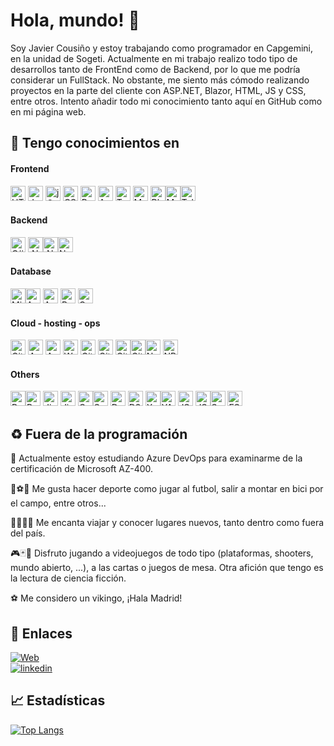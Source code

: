 
# Hola, mundo! 👋  


Soy Javier Cousiño y estoy trabajando como programador en Capgemini, en la unidad de Sogeti. Actualmente en mi trabajo realizo todo tipo de desarrollos tanto de FrontEnd como de Backend, por lo que me podría considerar un FullStack. No obstante, me siento más cómodo realizando proyectos en la parte del cliente con ASP.NET, Blazor, HTML, JS y CSS, entre otros. Intento añadir todo mi conocimiento tanto aquí en GitHub como en mi página web.

 
## 🧠 Tengo conocimientos en


#### Frontend 
<img height="24" width="24" src="https://icon.icepanel.io/Technology/svg/HTML5.svg" alt="HTML 5" title="HTML 5"  />  <img height="24" width="24" src="https://icon.icepanel.io/Technology/svg/JavaScript.svg" alt="JavaScript" title="JavaScript"  /> <img height="24" width="24" src="https://icon.icepanel.io/Technology/svg/jQuery.svg" alt="jQuery" title="jQuery"  /> <img height="24" width="24" src="https://icon.icepanel.io/Technology/svg/CSS3.svg" alt="CSS 3" title="CSS 3"  /> <img height="24" width="24" src="https://icon.icepanel.io/Technology/svg/Bootstrap.svg" alt="Bootstrap" title="Bootstrap"  />    <img height="24" width="24" src="https://icon.icepanel.io/Technology/svg/Angular.svg" alt="Angular" title="Angular"  />  <img height="24" width="24" src="https://icon.icepanel.io/Technology/svg/TypeScript.svg" alt="TypeScript" title="TypeScript"  /> <img height="24" width="24" src="https://icon.icepanel.io/Technology/svg/Material-UI.svg" alt="Material UI" title="Material UI"  />  <img height="24" width="24" src="https://cdn.simpleicons.org/blazor/512BD4" alt="Blazor" title="Blazor"  /><img height="24" width="24" src="https://icon.icepanel.io/Technology/svg/Materialize.svg" alt="Materialize" title="Materialize"  /><img height="24" width="24" src="https://avatars.githubusercontent.com/u/568561?s=280&v=4" alt="Telerik" title="Telerik"  />

#### Backend 
<img height="24" width="24" src="https://icon.icepanel.io/Technology/svg/C%23-%28CSharp%29.svg" alt="C#" title="C#"  /> <img height="24" width="24" src="https://icon.icepanel.io/Technology/svg/.NET.svg" alt=".Net" title=".Net"  /><img height="24" width="24" src="https://icon.icepanel.io/Technology/svg/.NET-core.svg" alt=".Net Core" title=".Net Core"  /><img height="24" width="24" src="https://icon.icepanel.io/Technology/svg/Node.js.svg" alt="Node JS" title="Node JS"  />

#### Database 
<img height="24" width="24" src="https://icon.icepanel.io/Technology/png-shadow-512/Microsoft-SQL-Server.png" alt="Microsoft SQL Server" title="Microsoft SQL Server"  /><img height="24" width="24" src="https://icon.icepanel.io/Technology/svg/Azure-SQL-Database.svg" alt="Azure SQL Database" title="Azure SQL Database"  /> <img height="24" width="24" src="https://icon.icepanel.io/Technology/png-shadow-512/Cosmos-BD.png" alt="Azure Cosmos DB" title="Azure Cosmos DB"  /> <img height="24" width="24" src="https://icon.icepanel.io/Technology/svg/PostgresSQL.svg" alt="Postgresql" title="Postgresql"  /> <img height="24" width="24" src="https://icon.icepanel.io/Technology/svg/Oracle.svg" alt="Oracle" title="Oracle"  />

#### Cloud - hosting - ops  
<img height="24" width="24" src="https://icon.icepanel.io/Technology/svg/Git.svg" alt="Git" title="Git"  /> <img height="24" width="24" src="https://icon.icepanel.io/Technology/svg/Azure.svg" alt="Azure" title="Azure"  />    <img height="24" width="24" src="https://icon.icepanel.io/Technology/svg/Azure-Devops.svg" alt="Azure DevOps" title="Azure DevOps"  />    <img height="24" width="24" src="https://icon.icepanel.io/Technology/png-shadow-512/WordPress.png" alt="WordPress" title="WordPress"  />   <img height="24" width="24" src="https://icon.icepanel.io/Technology/png-shadow-512/GitHub.png" alt="GitHub" title="GitHub"  /> <img height="24" width="24" src="https://icon.icepanel.io/Technology/svg/GitHub-Actions.svg" alt="GitHub Actions" title="GitHub Actions"  /> <img height="24" width="24" src="https://cdn.simpleicons.org/GitHubCopilot/FFFFFF" alt="GitHub Copilot" title="GitHub Copilot"  /><img height="24" width="24" src="https://icon.icepanel.io/Technology/png-shadow-512/GitHub-Codespaces.png" alt="GitHub Codesapces" title="GitHub Codesapces"  /><img height="24" width="24" src="https://icon.icepanel.io/Technology/svg/NuGet.svg" alt="Nuget" title="Nuget"  /> <img height="24" width="24" src="https://icon.icepanel.io/Technology/svg/NPM.svg" alt="NPM" title="NPM"  /> 

#### Others 
<img height="24" width="24" src="https://icon.icepanel.io/Technology/png-shadow-512/Powershell.png" alt="PowerShell" title="PowerShell"  /><img height="24" width="24" src="https://icon.icepanel.io/Technology/svg/Postman.svg" alt="Postman" title="Postman"  />  <img height="24" width="24" src="https://icon.icepanel.io/Technology/svg/Jira.svg" alt="Jira" title="Jira"  />   <img height="24" width="24" src="https://icon.icepanel.io/Technology/svg/Jira-Align.svg" alt="Jira Software" title="Jira Software"  /> <img height="24" width="24" src="https://icon.icepanel.io/Technology/svg/Confluence.svg" alt="Confluence" title="Confluence"  /><img height="24" width="24" src="https://icon.icepanel.io/Technology/svg/Swagger.svg" alt="Swagger" title="Swagger"  />  <img height="24" width="24" src="https://cdn.simpleicons.org/Diagrams.Net/F08705" alt="DrawIO" title="DrawIO"  />   <img height="24" width="24" src="https://icon.icepanel.io/Technology/svg/D3.js.svg" alt="D3 js" title="D3 js"  />  <img height="24" width="24" src="https://icon.icepanel.io/Technology/svg/XML.svg" alt="XML" title="XML"  /><img height="24" width="24" src="https://icon.icepanel.io/Technology/png-shadow-512/YAML.png" alt="YAML" title="YAML"  /> <img height="24" width="24" src="https://icon.icepanel.io/Technology/png-shadow-512/JSON.png" alt="JSON" title="JSON"  /> <img height="24" width="24" src="https://cdn.simpleicons.org/JsonWebTokens/FFFFFF" alt="JSON Web Tokens" title="JSON Web Tokens"  /><img height="24" width="24" src="https://icon.icepanel.io/Technology/svg/SonarQube.svg" alt="SonarQube" title="SonarQube"  /> <img height="24" width="24" src="https://icon.icepanel.io/Technology/svg/ESLint.svg" alt="ESLint" title="ESLint"  /> 


## :recycle: Fuera de la programación 

:memo: Actualmente estoy estudiando Azure DevOps para examinarme de la certificación de Microsoft AZ-400. 

:bicyclist::soccer::bowling:  Me gusta hacer deporte como jugar al futbol, salir a montar en bici por el campo, entre otros...

:evergreen_tree::palm_tree::city_sunrise::sunrise_over_mountains:  Me encanta viajar y conocer lugares nuevos, tanto dentro como fuera del país.

:video_game::black_joker::game_die: Disfruto jugando a videojuegos de todo tipo (plataformas, shooters, mundo abierto, ...), a las cartas o juegos de mesa. Otra afición que tengo es la lectura de ciencia ficción.

:soccer:
 Me considero un vikingo, ¡Hala Madrid!





## 🔗 Enlaces
[![Web](https://img.shields.io/badge/c0us1.net-000?style=for-the-badge&logo=ko-fi&logoColor=white)](https://c0us1.net/) <br />
[![linkedin](https://img.shields.io/badge/linkedin-0A66C2?style=for-the-badge&logo=linkedin&logoColor=white)](https://www.linkedin.com/in/fco-javier-cousi%C3%B1o/)




## 📈 Estadísticas

[![Top Langs](https://github-readme-stats.vercel.app/api/top-langs/?username=cousigoico&layout=compact&theme=dark)](https://github.com/cousigoico?tab=repositories)


##
